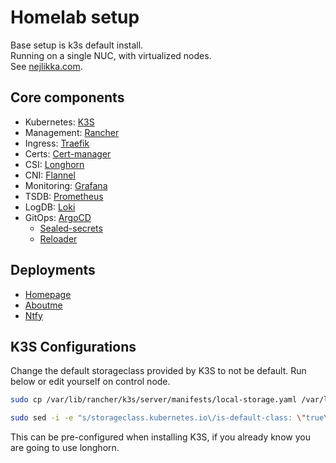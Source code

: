 # Homelab setup

Base setup is k3s default install.\
Running on a single NUC, with virtualized nodes.\
See [nejlikka.com](https://nejlikka.com).

## Core components

- Kubernetes: [K3S](https://docs.k3s.io)
- Management: [Rancher](https://github.com/rancher/rancher)
- Ingress: [Traefik](https://github.com/traefik/traefik/)
- Certs: [Cert-manager](https://github.com/cert-manager/cert-manager)
- CSI: [Longhorn](https://github.com/longhorn/longhorn)
- CNI: [Flannel](https://github.com/flannel-io/flannel)
- Monitoring: [Grafana](https://github.com/grafana/grafana)
- TSDB: [Prometheus](https://github.com/prometheus/prometheus)
- LogDB: [Loki](https://github.com/grafana/loki)
- GitOps: [ArgoCD](https://github.com/argoproj/argo-cd)
  - [Sealed-secrets](https://github.com/bitnami-labs/sealed-secrets)
  - [Reloader](https://github.com/stakater/Reloader)

## Deployments

- [Homepage](https://github.com/pontusc/homepage)
- [Aboutme](https://github.com/pontusc/aboutme)
- [Ntfy](https://github.com/pontusc/homelab/deployments/ntfy)

## K3S Configurations

Change the default storageclass provided by K3S to not be default. Run below or edit yourself on control node.

```bash
sudo cp /var/lib/rancher/k3s/server/manifests/local-storage.yaml /var/lib/rancher/k3s/server/manifests/custom-local-storage.yaml

sudo sed -i -e "s/storageclass.kubernetes.io\/is-default-class: \"true\"/storageclass.kubernetes.io\/is-default-class: \"false\"/g" /var/lib/rancher/k3s/server/manifests/custom-local-storage.yaml
```

This can be pre-configured when installing K3S, if you already know you are going to use longhorn.
